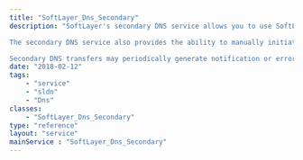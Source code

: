 ```yaml
---
title: "SoftLayer_Dns_Secondary"
description: "SoftLayer's secondary DNS service allows you to use SoftLayer's name servers as a secondary server to your domain's name servers. This is accomplished through the use of zone transfers. Each record created within the secondary DNS service defines which zone is transferred, what server it is transferred from, and the frequency that zone transfers occur at. Zone transfers are performed automatically based on the transfer frequency set on the secondary DNS record. Domains created via zone transfer may not be modified by the SoftLayer portal or API. 

The secondary DNS service also provides the ability to manually initiate a zone transfer through the [SoftLayer_Dns_Secondary::transferNow](/reference/datatypes/$1/#$2) method. The daemon that performs zone transfers runs once a minute, therefore it could take a full minute for the zone transfer to be completed. 

Secondary DNS transfers may periodically generate notification or error messages. Please use the [SoftLayer_Dns_Message](/reference/datatypes/SoftLayer_Dns_Message) service to retrieve these notifications. "
date: "2018-02-12"
tags:
    - "service"
    - "sldn"
    - "Dns"
classes:
    - "SoftLayer_Dns_Secondary"
type: "reference"
layout: "service"
mainService : "SoftLayer_Dns_Secondary"
---
```


